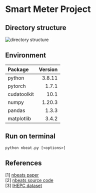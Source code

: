 Smart Meter Project
======

Directory structure
------
![directory structure](https://user-images.githubusercontent.com/56117848/154844224-db988106-d88b-45f9-b049-8681a55f7fb6.png)


Environment
------

| Package        |        Version |
| :------------- | -------------: |
| python         |         3.8.11 |
| pytorch        |          1.7.1 |
| cudatoolkit    |           10.1 |
| numpy          |         1.20.3 |
| pandas         |          1.3.3 |
| matplotlib     |          3.4.2 |


Run on terminal
------
```
python nbeat.py [<options>]
```

References
------
[1] [nbeats paper](https://openreview.net/forum?id=r1ecqn4YwB)  
[2] [nbeats source code](https://github.com/philipperemy/n-beats)  
[3] [IHEPC dataset](https://archive.ics.uci.edu/ml/datasets/Individual+household+electric+power+consumption)
